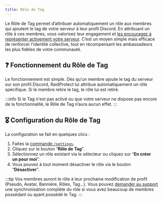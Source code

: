 ```yaml
---
title: Rôle de Tag
---
```


Le Rôle de Tag permet d’attribuer automatiquement un rôle aux membres qui ajoutent le tag de votre serveur à leur profil Discord. En attribuant un rôle à ces membres, vous valorisez leur engagement et [les encouragez à représenter activement votre serveur](https://dfr.gg/blog/2025/05/09/revolution-boosts-tags-serveur-publics#avantages-supplementaires). C’est un moyen simple mais efficace de renforcer l’identité collective, tout en récompensant les ambassadeurs les plus fidèles de votre communauté.

## ❓ Fonctionnement du Rôle de Tag

Le fonctionnement est simple. Dès qu’un membre ajoute le tag du serveur sur son profil Discord, RaidProtect lui attribue automatiquement un rôle spécifique.
Si le membre retire le tag, le rôle lui est retiré.

:::info
Si le Tag n'est pas activé ou que votre serveur ne dispose pas encore de la fonctionnalité, le Rôle de Tag n’aura aucun effet.
:::

## 🎖️ Configuration du Rôle de Tag

La configuration se fait en quelques clics :
1. Faites la [commande `/settings`](../setup.md#settings).
2. Cliquez sur le bouton “**Rôle de Tag**”.
3. Sélectionnez un rôle existant via le sélecteur ou cliquez sur “**En créer un pour moi**”.
4. Vous pouvez à tout moment désactiver le rôle via le bouton “**Désactiver**”.

:::tip
Vos membres auront le rôle à leur prochaine modification de profil (Pseudo, Avatar, Bannière, Rôles, Tag…). Vous pouvez [demander au support](https://raidprotect.bot/discord) une synchronisation complète du rôle si vous avez beaucoup de membres possédant ou ayant possédé le Tag.
:::